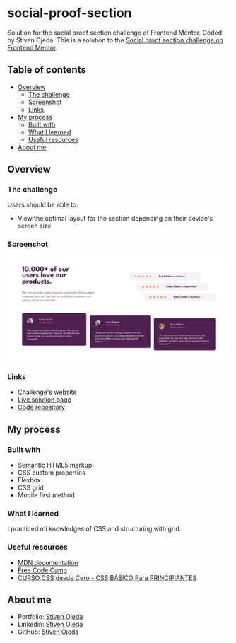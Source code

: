 # social-proof-section
Solution for the social proof section challenge of Frontend Mentor. Coded by Stiven Ojeda.
This is a solution to the [Social proof section challenge on Frontend Mentor](https://www.frontendmentor.io/challenges/social-proof-section-6e0qTv_bA).

## Table of contents
- [Overview](#overview)
  - [The challenge](#the-challenge)
  - [Screenshot](#screenshot)
  - [Links](#links)
- [My process](#my-process)
  - [Built with](#built-with)
  - [What I learned](#what-i-learned)
  - [Useful resources](#useful-resources)
- [About me](#about-me)

## Overview

### The challenge
Users should be able to:
- View the optimal layout for the section depending on their device's screen size

### Screenshot
![](./screenshot.png)

### Links
- [Challenge's website](https://www.frontendmentor.io/challenges/social-proof-section-6e0qTv_bA)
- [Live solution page](https://stibojeda.github.io/social-proof-section/)
- [Code repository](https://github.com/stibojeda/social-proof-section)

## My process

### Built with
- Semantic HTML5 markup
- CSS custom properties
- Flexbox
- CSS grid
- Mobile first method

### What I learned
I practiced mi knowledges of CSS and structuring with grid.

### Useful resources
- [MDN documentation](https://developer.mozilla.org/en-US/docs/Web/CSS)
- [Free Code Camp](https://www.youtube.com/watch?v=XqFR2lqBYPs)
- [CURSO CSS desde Cero - CSS BÁSICO Para PRINCIPIANTES](https://www.youtube.com/watch?v=N8V5JhasaSE)

## About me
- Portfolio: [Stiven Ojeda](https://stibojeda.github.io)
- Linkedin: [Stiven Ojeda](https://www.linkedin.com/in/stiven-ojeda-090a3924a)
- GitHub: [Stiven Ojeda](https://github.com/stibojeda)
